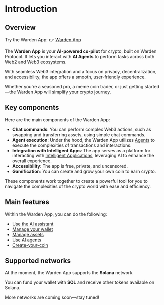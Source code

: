 ﻿---
sidebar_position: 1
---

# Introduction

## Overview

Try the Warden App: 👉 [Warden App](https://app.wardenprotocol.org)

The **Warden App** is your **AI-powered co-pilot** for crypto, built on Warden Protocol. It lets you interact with **AI Agents** to perform tasks across both Web2 and Web3 ecosystems.

With seamless Web3 integration and a focus on privacy, decentralization, and accessibility, the app offers a smooth, user-friendly experience.

Whether you're a seasoned pro, a meme coin trader, or just getting started—the Warden App will simplify your crypto journey.

## Key components

Here are the main components of the Warden App:

- **Chat commands**: You can perform complex Web3 actions, such as swapping and transferring assets, using simple chat commands.
- **Agent execution**: Under the hood, the Warden App utilizes [Agents](https://docs.wardenprotocol.org/learn/glossary#ai-agent) to execute the complexities of transactions and interactions.
- **Integration with Intelligent Apps**: The app serves as a platform for interacting with [Intelligent Applications](https://docs.wardenprotocol.org/learn/glossary#intelligent-application), leveraging AI to enhance the overall experience.
- **Accessibility**: The app is free, private, and uncensored.
- **Gamification**: You can create and grow your own coin to earn crypto.

These components work together to create a powerful tool for you to navigate the complexities of the crypto world with ease and efficiency.

## Main features

Within the Warden App, you can do the following:

- [Use the AI assistant](use-the-ai-assistant)
- [Manage your wallet](manage-your-wallet)
- [Manage assets](manage-assets)
- [Use AI agents](use-ai-agents)
- [Create-your-coin](create-your-coin)

## Supported networks

At the moment, the Warden App supports the **Solana** network.

You can fund your wallet with **SOL** and receive other tokens available on Solana.

More networks are coming soon—stay tuned!
